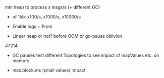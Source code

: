 min heap to process x msgs/s (+ different GC)
- of 1kb: x100/s, x1000/s, x10000/s

- Enable logs + Prom
- Linear heap or not? before OOM or gc-pause oblivion

#7214

+ GC pauses
test different Topologies to see impact of mapValues etc. on memory

- max.block.ms (small values) impact